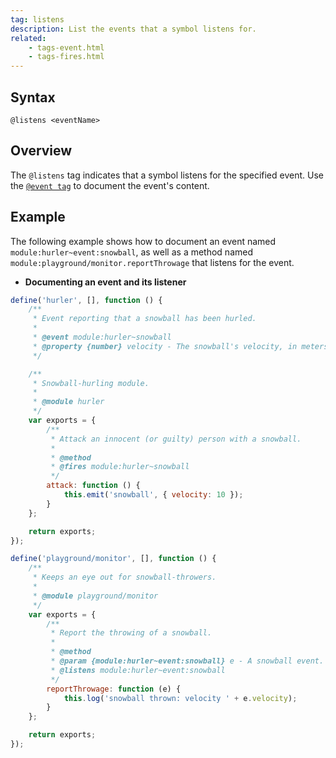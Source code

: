 ```yaml
---
tag: listens
description: List the events that a symbol listens for.
related:
    - tags-event.html
    - tags-fires.html
---
```


## Syntax

`@listens <eventName>`


## Overview

The `@listens` tag indicates that a symbol listens for the specified event. Use the
[`@event tag`][event-tag] to document the event's content.

[event-tag]: tags-event.html


## Example

The following example shows how to document an event named `module:hurler~event:snowball`, as well
as a method named `module:playground/monitor.reportThrowage` that listens for the event.

* **Documenting an event and its listener**

```js
define('hurler', [], function () {
    /**
     * Event reporting that a snowball has been hurled.
     *
     * @event module:hurler~snowball
     * @property {number} velocity - The snowball's velocity, in meters per second.
     */

    /**
     * Snowball-hurling module.
     *
     * @module hurler
     */
    var exports = {
        /**
         * Attack an innocent (or guilty) person with a snowball.
         *
         * @method
         * @fires module:hurler~snowball
         */
        attack: function () {
            this.emit('snowball', { velocity: 10 });
        }
    };

    return exports;
});

define('playground/monitor', [], function () {
    /**
     * Keeps an eye out for snowball-throwers.
     *
     * @module playground/monitor
     */
    var exports = {
        /**
         * Report the throwing of a snowball.
         *
         * @method
         * @param {module:hurler~event:snowball} e - A snowball event.
         * @listens module:hurler~event:snowball
         */
        reportThrowage: function (e) {
            this.log('snowball thrown: velocity ' + e.velocity);
        }
    };

    return exports;
});
```

